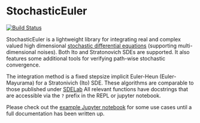 # StochasticEuler

[![Build Status](https://travis-ci.org/ntezak/StochasticEuler.jl.svg?branch=master)](https://travis-ci.org/ntezak/StochasticEuler.jl)

StochasticEuler is a lightweight library for integrating real and complex valued high dimensional [stochastic differential equations][2] (supporting multi-dimensional noises). Both Ito and Stratonovich SDEs are supported. It also features some additional tools for verifying path-wise stochastic convergence.

The integration method is a fixed stepsize implicit Euler-Heun (Euler-Mayurama) for a Stratonivich (Ito) SDE. These algorithms are comparable to those published under [SDELab][1]
All relevant functions have docstrings that are accessible via the `?` prefix in the REPL or jupyter notebook.

Please check out the [example Jupyter notebook][3] for some use cases until a full documentation has been written up.

  [1]: http://doi.org/10.1016/j.cam.2006.05.037 "Gilsing & Shardlow (2007). SDELab: A package for solving stochastic differential equations in MATLAB"
  [2]: https://en.wikipedia.org/wiki/Stochastic_differential_equation "Wikipedia: Stochastic Differential Equations"
  [3]: https://github.com/ntezak/StochasticEuler.jl "bla2"
